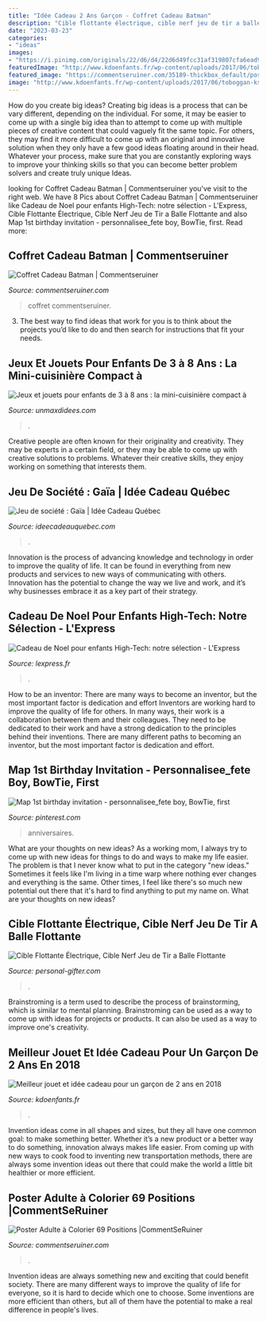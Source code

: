 ```yaml
---
title: "Idée Cadeau 2 Ans Garçon - Coffret Cadeau Batman"
description: "Cible flottante électrique, cible nerf jeu de tir a balle flottante"
date: "2023-03-23"
categories:
- "ideas"
images:
- "https://i.pinimg.com/originals/22/d6/d4/22d6d49fcc31af319807cfa6ead938a6.jpg"
featuredImage: "http://www.kdoenfants.fr/wp-content/uploads/2017/06/toboggan-ks-smoby-1024x889.jpg"
featured_image: "https://commentseruiner.com/35189-thickbox_default/poster-adulte-a-colorier-69-positions.jpg"
image: "http://www.kdoenfants.fr/wp-content/uploads/2017/06/toboggan-ks-smoby-1024x889.jpg"
---
```



How do you create big ideas?
Creating big ideas is a process that can be vary different, depending on the individual. For some, it may be easier to come up with a single big idea than to attempt to come up with multiple pieces of creative content that could vaguely fit the same topic. For others, they may find it more difficult to come up with an original and innovative solution when they only have a few good ideas floating around in their head. Whatever your process, make sure that you are constantly exploring ways to improve your thinking skills so that you can become better problem solvers and create truly unique Ideas.

	

		
looking for Coffret Cadeau Batman | Commentseruiner you've visit to the right web. We have 8 Pics about Coffret Cadeau Batman | Commentseruiner like Cadeau de Noel pour enfants High-Tech: notre sélection - L&#039;Express, Cible Flottante Électrique, Cible Nerf Jeu de Tir a Balle Flottante and also Map 1st birthday invitation - personnalisee_fete boy, BowTie, first. Read more:
		
    
## Coffret Cadeau Batman | Commentseruiner

<img loading=lazy src="https://commentseruiner.com/31927-thickbox_default/coffret-cadeau-batman.jpg" onerror="this.onerror=null;this.src='https://tse3.mm.bing.net/th?id=OIP.uq016zoL9mqLgom-WeY3hgHaHa&amp;pid=15.1';" alt="Coffret Cadeau Batman | Commentseruiner">

_Source: commentseruiner.com_

>coffret commentseruiner. 

	

3. The best way to find ideas that work for you is to think about the projects you’d like to do and then search for instructions that fit your needs.

    
## Jeux Et Jouets Pour Enfants De 3 à 8 Ans : La Mini-cuisinière Compact à

<img loading=lazy src="https://www.unmaxdidees.com/public/jeux_et_jouets/3_ans/mai_09/.Jouet_mini_cuisinere_valise_s.jpg" onerror="this.onerror=null;this.src='https://tse2.mm.bing.net/th?id=OIP.r5G-bSF-CC23XWbWrDIMewHaHa&amp;pid=15.1';" alt="Jeux et jouets pour enfants de 3 à 8 ans : la mini-cuisinière compact à">

_Source: unmaxdidees.com_

>. 

	

Creative people are often known for their originality and creativity. They may be experts in a certain field, or they may be able to come up with creative solutions to problems. Whatever their creative skills, they enjoy working on something that interests them.

    
## Jeu De Société : Gaïa | Idée Cadeau Québec

<img loading=lazy src="https://www.ideecadeauquebec.com/wp-content/uploads/2015/02/PSX_20150204_155731_resized1.jpg" onerror="this.onerror=null;this.src='https://tse3.mm.bing.net/th?id=OIP.PzoCidULMHKIwItIm5ew-gHaEK&amp;pid=15.1';" alt="Jeu de société : Gaïa | Idée Cadeau Québec">

_Source: ideecadeauquebec.com_

>. 

	

Innovation is the process of advancing knowledge and technology in order to improve the quality of life. It can be found in everything from new products and services to new ways of communicating with others. Innovation has the potential to change the way we live and work, and it’s why businesses embrace it as a key part of their strategy.

    
## Cadeau De Noel Pour Enfants High-Tech: Notre Sélection - L&#039;Express

<img loading=lazy src="https://static.lexpress.fr/medias_10681/w_605,h_350,c_fill,g_north/v1448298089/dix-cadeaux-de-noel-high-tech-pour-les-enfants_5468876.jpg" onerror="this.onerror=null;this.src='https://tse1.mm.bing.net/th?id=OIP.9MbMhII9pMo3P5C5yBe3CAHaES&amp;pid=15.1';" alt="Cadeau de Noel pour enfants High-Tech: notre sélection - L&#039;Express">

_Source: lexpress.fr_

>. 

	

How to be an inventor: There are many ways to become an inventor, but the most important factor is dedication and effort
Inventors are working hard to improve the quality of life for others. In many ways, their work is a collaboration between them and their colleagues. They need to be dedicated to their work and have a strong dedication to the principles behind their inventions. There are many different paths to becoming an inventor, but the most important factor is dedication and effort.

    
## Map 1st Birthday Invitation - Personnalisee_fete Boy, BowTie, First

<img loading=lazy src="https://i.pinimg.com/originals/22/d6/d4/22d6d49fcc31af319807cfa6ead938a6.jpg" onerror="this.onerror=null;this.src='https://tse4.mm.bing.net/th?id=OIP.Ln7xfjjl1hrioiJRlcx3AQHaFS&amp;pid=15.1';" alt="Map 1st birthday invitation - personnalisee_fete boy, BowTie, first">

_Source: pinterest.com_

>anniversaires. 

	

What are your thoughts on new ideas?
As a working mom, I always try to come up with new ideas for things to do and ways to make my life easier. The problem is that I never know what to put in the category "new ideas." Sometimes it feels like I'm living in a time warp where nothing ever changes and everything is the same. Other times, I feel like there's so much new potential out there that it's hard to find anything to put my name on. What are your thoughts on new ideas?

    
## Cible Flottante Électrique, Cible Nerf Jeu De Tir A Balle Flottante

<img loading=lazy src="https://images.personal-gifter.com/2021/03/Cible-Flottante-Electrique-Cible-Nerf-Jeu-de-Tir-a-Balle-Flottante-Lumineux-avec-10-Boule-Flottante-2-Pistolet-30-Flechette-et-5-Flip-Cibles-Jouet-de-Tir-Enfant-Cadeau-Garcons-Filles-5-a-13-Ans-0-1-300x300.jpg" onerror="this.onerror=null;this.src='https://tse2.mm.bing.net/th?id=OIP.Z6PWtHqPUF5NIp04wwT9AQAAAA&amp;pid=15.1';" alt="Cible Flottante Électrique, Cible Nerf Jeu de Tir a Balle Flottante">

_Source: personal-gifter.com_

>. 

	

Brainstroming is a term used to describe the process of brainstorming, which is similar to mental planning. Brainstroming can be used as a way to come up with ideas for projects or products. It can also be used as a way to improve one's creativity.

    
## Meilleur Jouet Et Idée Cadeau Pour Un Garçon De 2 Ans En 2018

<img loading=lazy src="http://www.kdoenfants.fr/wp-content/uploads/2017/06/toboggan-ks-smoby-1024x889.jpg" onerror="this.onerror=null;this.src='https://tse1.mm.bing.net/th?id=OIP.T9K1AmJfzmk3Ew8ygcWmZAHaGb&amp;pid=15.1';" alt="Meilleur jouet et idée cadeau pour un garçon de 2 ans en 2018">

_Source: kdoenfants.fr_

>. 

	

Invention ideas come in all shapes and sizes, but they all have one common goal: to make something better. Whether it’s a new product or a better way to do something, innovation always makes life easier. From coming up with new ways to cook food to inventing new transportation methods, there are always some invention ideas out there that could make the world a little bit healthier or more efficient.

    
## Poster Adulte à Colorier 69 Positions |CommentSeRuiner

<img loading=lazy src="https://commentseruiner.com/35189-thickbox_default/poster-adulte-a-colorier-69-positions.jpg" onerror="this.onerror=null;this.src='https://tse3.mm.bing.net/th?id=OIP._GUmZ1ApEYbSIfT58oI7aAHaHa&amp;pid=15.1';" alt="Poster Adulte à Colorier 69 Positions |CommentSeRuiner">

_Source: commentseruiner.com_

>. 

	

Invention ideas are always something new and exciting that could benefit society. There are many different ways to improve the quality of life for everyone, so it is hard to decide which one to choose. Some inventions are more efficient than others, but all of them have the potential to make a real difference in people's lives.

